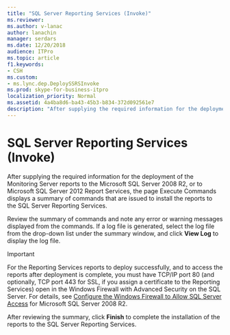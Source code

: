 ```yaml
---
title: "SQL Server Reporting Services (Invoke)"
ms.reviewer: 
ms.author: v-lanac
author: lanachin
manager: serdars
ms.date: 12/20/2018
audience: ITPro
ms.topic: article
f1.keywords:
- CSH
ms.custom:
- ms.lync.dep.DeploySSRSInvoke
ms.prod: skype-for-business-itpro
localization_priority: Normal
ms.assetid: 4a4ba8d6-ba43-45b3-b834-372d092561e7
description: "After supplying the required information for the deployment of the Monitoring Server reports to the Microsoft SQL Server 2008 R2, or to Microsoft SQL Server 2012 Report Services, the page Execute Commands displays a summary of commands that are issued to install the reports to the SQL Server Reporting Services."
---
```


# SQL Server Reporting Services (Invoke)
 
After supplying the required information for the deployment of the Monitoring Server reports to the Microsoft SQL Server 2008 R2, or to Microsoft SQL Server 2012 Report Services, the page Execute Commands displays a summary of commands that are issued to install the reports to the SQL Server Reporting Services.
  
Review the summary of commands and note any error or warning messages displayed from the commands. If a log file is generated, select the log file from the drop-down list under the summary window, and click **View Log** to display the log file.
  
> [!IMPORTANT]
> For the Reporting Services reports to deploy successfully, and to access the reports after deployment is complete, you must have TCP/IP port 80 (and optionally, TCP port 443 for SSL, if you assign a certificate to the Reporting Services) open in the Windows Firewall with Advanced Security on the SQL Server. For details, see [Configure the Windows Firewall to Allow SQL Server Access](https://go.microsoft.com/fwlink/p/?linkId=218031) for Microsoft SQL Server 2008 R2.
  
After reviewing the summary, click **Finish** to complete the installation of the reports to the SQL Server Reporting Services.
  

